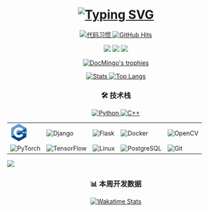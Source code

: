 <h1 align="center"> 
  <a href="https://git.io/typing-svg">
    <img src="https://readme-typing-svg.herokuapp.com?font=Fira+Code&pause=1000&width=435&lines=嗨👋，我是+DocMingo;专业混沌架构师;3D视觉+算法工程师;咖啡因驱动开发" alt="Typing SVG" />
  </a>
</h1>

<p align="center">
  <a href="https://github.com/DocMingo?tab=repositories">
    <img alt="代码习惯" src="https://img.shields.io/badge/Editor-VS_Code-informational?logo=visualstudiocode&logoColor=white&color=2bbc8a">
  </a>
  <a href="https://github.com/DocMingo">
    <img alt="GitHub Hits" src="https://img.shields.io/github/followers/DocMingo?label=Follow%20%40DocMingo&style=social">
  </a>
</p>

<!-- 3D技术栈徽章 -->
<p align="center">
  <img src="https://img.shields.io/badge/-LiDAR%20渲染-8A2BE2?logo=opencv&logoColor=white">
  <img src="https://img.shields.io/badge/-3DGS-FF8C00?logo=blender&logoColor=white">
  <img src="https://img.shields.io/badge/-PCL-00BFFF?logo=pointcloud&logoColor=white">
</p>

<!-- 奖杯墙（带阴影效果） -->
<div align="center">
  <a href="https://github.com/ryo-ma/github-profile-trophy">
    <img src="https://github-profile-trophy.vercel.app/?username=DocMingo&theme=onedark&no-frame=true&column=4&margin-w=15&margin-h=15" alt="DocMingo's trophies" />
  </a>
</div>

<!-- 双卡片统计布局 -->
<p align="center">
  <a href="https://github.com/DocMingo">
    <img height="165" src="https://github-readme-stats.vercel.app/api?username=DocMingo&count_private=true&theme=radical&show_icons=true&include_all_commits=true" alt="Stats" />
  </a>
  <a href="https://github.com/DocMingo">
    <img height="165" src="https://github-readme-stats.vercel.app/api/top-langs/?username=DocMingo&layout=compact&theme=radical&langs_count=6&hide=html,css" alt="Top Langs" />
  </a>
</p>

<!-- 技术栈图标云 -->
<h3 align="center">🛠 技术栈</h3>
<p align="center">
  <a href="https://www.python.org" target="_blank"> 
    <img src="https://img.shields.io/badge/Python-3776AB?logo=python&logoColor=white&style=for-the-badge" alt="Python">
  </a>
  <a href="https://isocpp.org" target="_blank">
    <img src="https://img.shields.io/badge/C++-00599C?logo=cplusplus&logoColor=white&style=for-the-badge" alt="C++">
  </a>
  <!-- 更多技术徽章... -->
</p>

<div align="center">
  <table>
    <tr>
      <td><img src="https://raw.githubusercontent.com/devicons/devicon/master/icons/cplusplus/cplusplus-original.svg" width="40" title="C++"/></td>
      <td><img src="https://cdn.worldvectorlogo.com/logos/django.svg" width="40" title="Django"/></td>
      <td><img src="https://www.vectorlogo.zone/logos/pocoo_flask/pocoo_flask-icon.svg" width="40" title="Flask"/></td>
      <td><img src="https://www.vectorlogo.zone/logos/docker/docker-icon.svg" width="40" title="Docker"/></td>
      <td><img src="https://www.vectorlogo.zone/logos/opencv/opencv-icon.svg" width="40" title="OpenCV"/></td>
    </tr>
    <tr>
      <td><img src="https://www.vectorlogo.zone/logos/pytorch/pytorch-icon.svg" width="40" title="PyTorch"/></td>
      <td><img src="https://www.vectorlogo.zone/logos/tensorflow/tensorflow-icon.svg" width="40" title="TensorFlow"/></td>
      <td><img src="https://www.vectorlogo.zone/logos/linux/linux-icon.svg" width="40" title="Linux"/></td>
      <td><img src="https://www.vectorlogo.zone/logos/postgresql/postgresql-icon.svg" width="40" title="PostgreSQL"/></td>
      <td><img src="https://www.vectorlogo.zone/logos/git-scm/git-scm-icon.svg" width="40" title="Git"/></td>
    </tr>
  </table>
</div>

<!-- 动态分割线 -->
<img src="https://raw.githubusercontent.com/trinib/trinib/main/.images/marquee.svg">

<h3 align="center">📊 本周开发数据</h3>
<!-- Wakatime 统计 -->
<p align="center">
  <a href="https://wakatime.com/@DocMingo">
    <img src="https://github-readme-stats.vercel.app/api/wakatime?username=DocMingo&theme=radical&layout=compact" alt="Wakatime Stats">
  </a>
</p>
